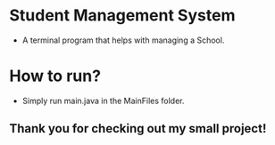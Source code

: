 # Student Management System

- A terminal program that helps with managing a School.

# How to run?
- Simply run main.java in the MainFiles folder.

## Thank you for checking out my small project!